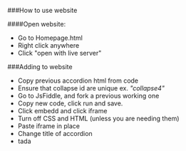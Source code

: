###How to use website

####Open website:
- Go to Homepage.html
- Right click anywhere
- Click "open with live server"

###Adding to website

- Copy previous accordion html from code
- Ensure that collapse id are unique ex. *"collapse4"*
- Go to JsFiddle, and fork a previous working one
- Copy new code, click run and save.
- Click embedd and click iframe
- Turn off CSS and HTML (unless you are needing them)
- Paste iframe in place
- Change title of accordion
- tada